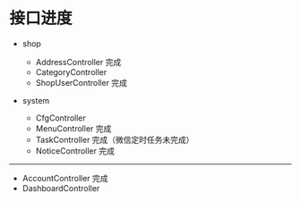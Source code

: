 # 接口进度

- shop
    - AddressController 完成
    - CategoryController
    - ShopUserController 完成
    
- system
    - CfgController
    - MenuController 完成
    - TaskController 完成（微信定时任务未完成）
    - NoticeController 完成
---    
- AccountController 完成
- DashboardController

    
    
    